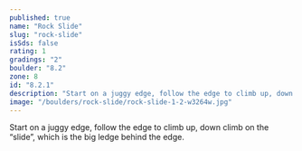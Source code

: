 ```yaml
---
published: true
name: "Rock Slide"
slug: "rock-slide"
isSds: false
rating: 1
gradings: "2"
boulder: "8.2"
zone: 8
id: "8.2.1"
description: "Start on a juggy edge, follow the edge to climb up, down climb on the “slide”, which is the big ledge behind the edge."
image: "/boulders/rock-slide/rock-slide-1-2-w3264w.jpg"
---
```


Start on a juggy edge, follow the edge to climb up, down climb on the “slide”, which is the big ledge behind the edge.
